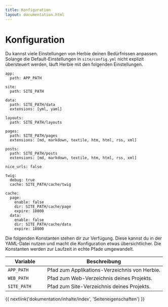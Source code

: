 ```yaml
---
title: Konfiguration
layout: documentation.html
---
```


# Konfiguration

Du kannst viele Einstellungen von Herbie deinen Bedürfnissen anpassen. Solange
die Default-Einstellungen in `site/config.yml` nicht explizit übersteuert
werden, läuft Herbie mit den folgenden Einstellungen.

    app:
      path: APP_PATH

    site:
      path: SITE_PATH

    data:
      path: SITE_PATH/data
      extensions: [yml, yaml]

    layouts:
      path: SITE_PATH/layouts

    pages:
      path: SITE_PATH/pages
      extensions: [md, markdown, textile, htm, html, rss, xml]

    posts:
      path: SITE_PATH/posts
      extensions: [md, markdown, textile, htm, html, rss, xml]

    nice_urls: false

    twig:
      debug: true
      cache: SITE_PATH/cache/twig

    cache:
      page:
        enable: false
        dir: SITE_PATH/cache/page
        expire: 18000
      data:
        enable: false
        dir: SITE_PATH/cache/data
        expire: 18000


Die folgenden Konstanten stehen dir zur Verfügung. Diese kannst du in der
YAML-Datei nutzen und macht die Konfiguration etwas übersichtlicher. Die
Konstanten werden zur Laufzeit in echte Pfade umgewandelt.

<table class="pure-table pure-table-horizontal" width="100%">
    <thead>
        <tr>
            <th width="25%">Variable</th>
            <th width="75%">Beschreibung</th>
        </tr>
    </thead>
    <tr>
        <td><code>APP_PATH</code></td>
        <td>Pfad zum Applikations-Verzeichnis von Herbie.</td>
    </tr>
    <tr>
        <td><code>WEB_PATH</code></td>
        <td>Pfad zum Web-Verzeichnis deines Projekts.</td>
    </tr>
    <tr>
        <td><code>SITE_PATH</code></td>
        <td>Pfad zum Site-Verzeichnis deines Projekts.</td>
    </tr>
</table>


{{ nextlink('dokumentation/inhalte/index', 'Seiteneigenschaften') }}
